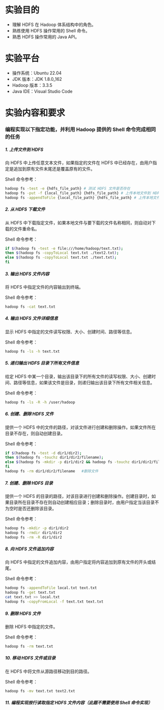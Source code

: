 # 实验目的
- 理解 HDFS 在 Hadoop 体系结构中的角色。
- 熟练使用 HDFS 操作常用的 Shell 命令。
- 熟悉 HDFS 操作常用的 Java API。

# 实验平台
- 操作系统：Ubuntu 22.04
- JDK 版本：JDK 1.8.0_162
- Hadoop 版本：3.3.5
- Java IDE：Visual Studio Code

# 实验内容和要求
### 编程实现以下指定功能，并利用 Hadoop 提供的 Shell 命令完成相同的任务
##### 1. 上传文件到 HDFS
向 HDFS 中上传任意文本文件，如果指定的文件在 HDFS 中已经存在，由用户指定是追加到原有文件末尾还是覆盖原有的文件。

Shell 命令参考：

```bash
hadoop fs -test -e {hdfs_file_path} # 测试 HDFS 文件是否存在
hadoop fs -put -f {local_file_path} {hdfs_file_path} # 上传本地文件到 HDFS 并覆盖原有文件
hadoop fs -appendToFile {local_file_path} {hdfs_file_path} # 上传本地文件到 HDFS ，追加到原有文件末尾
```

##### 2. 从 HDFS 下载文件
从 HDFS 中下载指定文件，如果本地文件与要下载的文件名称相同，则自动对下载的文件重命名。

Shell 命令参考：

```bash
if $(hadoop fs -test -e file:///home/hadoop/text.txt);
then $(hadoop fs -copyToLocal text.txt ./text2.txt); 
else $(hadoop fs -copyToLocal text.txt ./text.txt); 
fi
```

##### 3. 输出 HDFS 文件内容
将 HDFS 中指定文件的内容输出到终端。

Shell 命令参考：

```bash
hadoop fs -cat text.txt
```

##### 4. 输出 HDFS 文件详细信息
显示 HDFS 中指定的文件读写权限、大小、创建时间、路径等信息。

Shell 命令参考：

```bash
hadoop fs -ls -h text.txt
```

##### 5. 递归输出 HDFS 目录下所有文件信息
给定 HDFS 中某一个目录，输出该目录下的所有文件的读写权限、大小、创建时间、路径等信息，如果该文件是目录，则递归输出该目录下所有文件相关信息。

Shell 命令参考：

```bash
hadoop fs -ls -R -h /user/hadoop
```

##### 6. 创建、删除 HDFS 文件
提供一个 HDFS 中的文件的路径，对该文件进行创建和删除操作。如果文件所在目录不存在，则自动创建目录。

Shell 命令参考：

```bash
if $(hadoop fs -test -d dir1/dir2);
then $(hadoop fs -touchz dir1/dir2/filename); 
else $(hadoop fs -mkdir -p dir1/dir2 && hadoop fs -touchz dir1/dir2/filename); 
fi
hadoop fs -rm dir1/dir2/filename   #删除文件
```

##### 7. 创建、删除 HDFS 目录
提供一个 HDFS 的目录的路径，对该目录进行创建和删除操作。创建目录时，如果目录所在目录不存在则自动创建相应目录；删除目录时，由用户指定当该目录不为空时是否还删除该目录。

Shell 命令参考：

```bash
hadoop fs -mkdir -p dir1/dir2
hadoop fs -rmdir dir1/dir2
hadoop fs -rm -R dir1/dir2
```

##### 8. 向 HDFS 文件追加内容
向 HDFS 中指定的文件追加内容，由用户指定将内容追加到原有文件的开头或结尾。

Shell 命令参考：

```bash
hadoop fs -appendToFile local.txt text.txt
hadoop fs -get text.txt
cat text.txt >> local.txt
hadoop fs -copyFromLocal -f text.txt text.txt
```

##### 9. 删除 HDFS 文件
删除 HDFS 中指定的文件。

Shell 命令参考：

```bash
hadoop fs -rm text.txt
```

##### 10. 移动 HDFS 文件或目录
在 HDFS 中将文件从源路径移动到目的路径。

Shell 命令参考：

```bash
hadoop fs -mv text.txt text2.txt
```
    
##### 11. 编程实现按行读取指定 HDFS 文件内容（此题不需要使用 Shell 命令实现）